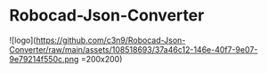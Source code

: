 # Robocad-Json-Converter

![logo](https://github.com/c3n9/Robocad-Json-Converter/raw/main/assets/108518693/37a46c12-146e-40f7-9e07-9e79214f550c.png =200x200)

